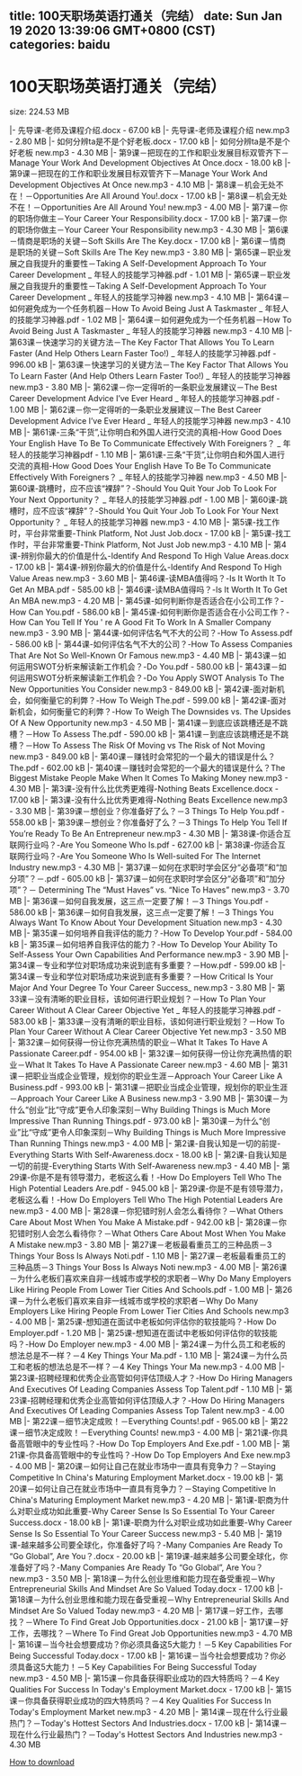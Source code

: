 
title: 100天职场英语打通关（完结）
date: Sun Jan 19 2020 13:39:06 GMT+0800 (CST)    
categories: baidu
---

# 100天职场英语打通关（完结）
size: 224.53 MB
 
 
|- 先导课-老师及课程介绍.docx - 67.00 kB
|- 先导课-老师及课程介绍 new.mp3 - 2.80 MB
|- 如何分辨ta是不是个好老板.docx - 17.00 kB
|- 如何分辨ta是不是个好老板 new.mp3 - 4.30 MB
|- 第9课－把现在的工作和职业发展目标双管齐下－Manage Your Work And Development Objectives At Once.docx - 18.00 kB
|- 第9课－把现在的工作和职业发展目标双管齐下－Manage Your Work And Development Objectives At Once new.mp3 - 4.10 MB
|- 第8课－机会无处不在！－Opportunities Are All Around You!.docx - 17.00 kB
|- 第8课－机会无处不在！－Opportunities Are All Around You! new.mp3 - 4.00 MB
|- 第7课－你的职场你做主－Your Career Your Responsibility.docx - 17.00 kB
|- 第7课－你的职场你做主－Your Career Your Responsibility new.mp3 - 4.30 MB
|- 第6课－情商是职场的关键－Soft Skills Are The Key.docx - 17.00 kB
|- 第6课－情商是职场的关键－Soft Skills Are The Key new.mp3 - 3.80 MB
|- 第65课－职业发展之自我提升的重要性－Taking A Self-Development Approach To Your Career Development _ 年轻人的技能学习神器.pdf - 1.01 MB
|- 第65课－职业发展之自我提升的重要性－Taking A Self-Development Approach To Your Career Development _ 年轻人的技能学习神器 new.mp3 - 4.10 MB
|- 第64课－如何避免成为一个任务机器－How To Avoid Being Just A Taskmaster _ 年轻人的技能学习神器.pdf - 1.02 MB
|- 第64课－如何避免成为一个任务机器－How To Avoid Being Just A Taskmaster _ 年轻人的技能学习神器 new.mp3 - 4.10 MB
|- 第63课－快速学习的关键方法－The Key Factor That Allows You To Learn Faster (And Help Others Learn Faster Too!) _ 年轻人的技能学习神器.pdf - 996.00 kB
|- 第63课－快速学习的关键方法－The Key Factor That Allows You To Learn Faster (And Help Others Learn Faster Too!) _ 年轻人的技能学习神器 new.mp3 - 3.80 MB
|- 第62课－你一定得听的一条职业发展建议－The Best Career Development Advice I’ve Ever Heard _ 年轻人的技能学习神器.pdf - 1.00 MB
|- 第62课－你一定得听的一条职业发展建议－The Best Career Development Advice I’ve Ever Heard _ 年轻人的技能学习神器 new.mp3 - 4.10 MB
|- 第61课-三条“干货”,让你明白和外国人进行交流的真相-How Good Does Your English Have To Be To Communicate Effectively With Foreigners？ _ 年轻人的技能学习神器pdf - 1.10 MB
|- 第61课-三条“干货”,让你明白和外国人进行交流的真相-How Good Does Your English Have To Be To Communicate Effectively With Foreigners？ _ 年轻人的技能学习神器 new.mp3 - 4.50 MB
|- 第60课-跳槽时，应不应该“裸辞”？-Should You Quit Your Job To Look For Your Next Opportunity？ _ 年轻人的技能学习神器.pdf - 1.00 MB
|- 第60课-跳槽时，应不应该“裸辞”？-Should You Quit Your Job To Look For Your Next Opportunity？ _ 年轻人的技能学习神器 new.mp3 - 4.10 MB
|- 第5课-找工作时，平台非常重要-Think Platform, Not Just Job.docx - 17.00 kB
|- 第5课-找工作时，平台非常重要-Think Platform, Not Just Job new.mp3 - 4.10 MB
|- 第4课-辨别你最大的价值是什么-Identify And Respond To High Value Areas.docx - 17.00 kB
|- 第4课-辨别你最大的价值是什么-Identify And Respond To High Value Areas new.mp3 - 3.60 MB
|- 第46课-读MBA值得吗？-Is It Worth It To Get An MBA.pdf - 585.00 kB
|- 第46课-读MBA值得吗？-Is It Worth It To Get An MBA new.mp3 - 4.20 MB
|- 第45课-如何判断你是否适合在小公司工作？-How Can You.pdf - 586.00 kB
|- 第45课-如何判断你是否适合在小公司工作？-How Can You Tell If You ' re A Good Fit To Work In A Smaller Company new.mp3 - 3.90 MB
|- 第44课-如何评估名气不大的公司？-How To Assess.pdf - 586.00 kB
|- 第44课-如何评估名气不大的公司？-How To Assess Companies That Are Not So Well-Known Or Famous new.mp3 - 4.40 MB
|- 第43课－如何运用SWOT分析来解读新工作机会？-Do You.pdf - 580.00 kB
|- 第43课－如何运用SWOT分析来解读新工作机会？-Do You Apply SWOT Analysis To The New Opportunities You Consider new.mp3 - 849.00 kB
|- 第42课-面对新机会，如何衡量它的利弊？-How To Weigh The.pdf - 599.00 kB
|- 第42课-面对新机会，如何衡量它的利弊？-How To Weigh The Downsides vs. The Upsides Of A New Opportunity new.mp3 - 4.50 MB
|- 第41课－到底应该跳槽还是不跳槽？－How To Assess The.pdf - 590.00 kB
|- 第41课－到底应该跳槽还是不跳槽？－How To Assess The Risk Of Moving vs The Risk of Not Moving new.mp3 - 849.00 kB
|- 第40课－赚钱时会常犯的一个最大的错误是什么？The.pdf - 602.00 kB
|- 第40课－赚钱时会常犯的一个最大的错误是什么？The Biggest Mistake People Make When It Comes To Making Money new.mp3 - 4.30 MB
|- 第3课-没有什么比优秀更难得-Nothing Beats Excellence.docx - 17.00 kB
|- 第3课-没有什么比优秀更难得-Nothing Beats Excellence new.mp3 - 3.30 MB
|- 第39课－想创业？你准备好了么？－3 Things To Help You.pdf - 558.00 kB
|- 第39课－想创业？你准备好了么？－3 Things To Help You Tell If You’re Ready To Be An Entrepreneur new.mp3 - 4.30 MB
|- 第38课-你适合互联网行业吗？-Are You Someone Who Is.pdf - 627.00 kB
|- 第38课-你适合互联网行业吗？-Are You Someone Who Is Well-suited For The Internet Industry new.mp3 - 4.30 MB
|- 第37课－如何在求职时学会区分“必备项”和“加分项”？－.pdf - 605.00 kB
|- 第37课－如何在求职时学会区分“必备项”和“加分项”？－ Determining The “Must Haves” vs. “Nice To Haves” new.mp3 - 3.70 MB
|- 第36课－如何自我发展，这三点一定要了解！－3 Things You.pdf - 586.00 kB
|- 第36课－如何自我发展，这三点一定要了解！－3 Things You Always Want To Know About Your Development Situation new.mp3 - 4.30 MB
|- 第35课－如何培养自我评估的能力？-How To Develop Your.pdf - 584.00 kB
|- 第35课－如何培养自我评估的能力？-How To Develop Your Ability To Self-Assess Your Own Capabilities And Performance new.mp3 - 3.90 MB
|- 第34课－专业和学位对职场成功来说到底有多重要？－How.pdf - 599.00 kB
|- 第34课－专业和学位对职场成功来说到底有多重要？－How Critical Is Your Major And Your Degree To Your Career Success_ new.mp3 - 3.80 MB
|- 第33课－没有清晰的职业目标，该如何进行职业规划？－How To Plan Your Career Without A Clear Career Objective Yet _ 年轻人的技能学习神器.pdf - 583.00 kB
|- 第33课－没有清晰的职业目标，该如何进行职业规划？－How To Plan Your Career Without A Clear Career Objective Yet new.mp3 - 3.50 MB
|- 第32课－如何获得一份让你充满热情的职业－What It Takes To Have A Passionate Career.pdf - 954.00 kB
|- 第32课－如何获得一份让你充满热情的职业－What It Takes To Have A Passionate Career new.mp3 - 4.60 MB
|- 第31课－把职业当成企业管理，规划你的职业生涯－Approach Your Career Like A Business.pdf - 993.00 kB
|- 第31课－把职业当成企业管理，规划你的职业生涯－Approach Your Career Like A Business new.mp3 - 3.90 MB
|- 第30课－为什么“创业”比“守成”更令人印象深刻－Why Building Things is Much More Impressive Than Running Things.pdf - 973.00 kB
|- 第30课－为什么“创业”比“守成”更令人印象深刻－Why Building Things is Much More Impressive Than Running Things new.mp3 - 4.00 MB
|- 第2课-自我认知是一切的前提-Everything Starts With Self-Awareness.docx - 18.00 kB
|- 第2课-自我认知是一切的前提-Everything Starts With Self-Awareness new.mp3 - 4.40 MB
|- 第29课-你是不是有领导潜力，老板这么看！-How Do Employers Tell Who The High Potential Leaders Are.pdf - 945.00 kB
|- 第29课-你是不是有领导潜力，老板这么看！-How Do Employers Tell Who The High Potential Leaders Are new.mp3 - 4.00 MB
|- 第28课－你犯错时别人会怎么看待你？－What Others Care About Most When You Make A Mistake.pdf - 942.00 kB
|- 第28课－你犯错时别人会怎么看待你？－What Others Care About Most When You Make A Mistake new.mp3 - 3.80 MB
|- 第27课－老板最看重员工的三种品质－3 Things Your Boss Is Always Noti.pdf - 1.10 MB
|- 第27课－老板最看重员工的三种品质－3 Things Your Boss Is Always Noti new.mp3 - 4.00 MB
|- 第26课－为什么老板们喜欢来自非一线城市或学校的求职者－Why Do Many Employers Like Hiring People From Lower Tier Cities And Schools.pdf - 1.00 MB
|- 第26课－为什么老板们喜欢来自非一线城市或学校的求职者－Why Do Many Employers Like Hiring People From Lower Tier Cities And Schools new.mp3 - 4.00 MB
|- 第25课-想知道在面试中老板如何评估你的软技能吗？-How Do Employer.pdf - 1.20 MB
|- 第25课-想知道在面试中老板如何评估你的软技能吗？-How Do Employer new.mp3 - 4.00 MB
|- 第24课－为什么员工和老板的想法总是不一样？－4 Key Things Your Ma.pdf - 1.10 MB
|- 第24课－为什么员工和老板的想法总是不一样？－4 Key Things Your Ma new.mp3 - 4.00 MB
|- 第23课-招聘经理和优秀企业高管如何评估顶级人才？-How Do Hiring Managers And Executives Of Leading Companies Assess Top Talent.pdf - 1.10 MB
|- 第23课-招聘经理和优秀企业高管如何评估顶级人才？-How Do Hiring Managers And Executives Of Leading Companies Assess Top Talent new.mp3 - 4.00 MB
|- 第22课－细节决定成败！－Everything Counts!.pdf - 965.00 kB
|- 第22课－细节决定成败！－Everything Counts! new.mp3 - 4.00 MB
|- 第21课-你具备高管眼中的专业性吗？-How Do Top Employers And Exe.pdf - 1.00 MB
|- 第21课-你具备高管眼中的专业性吗？-How Do Top Employers And Exe new.mp3 - 4.00 MB
|- 第20课－如何让自己在就业市场中一直具有竞争力？－Staying Competitive In China's Maturing Employment Market.docx - 19.00 kB
|- 第20课－如何让自己在就业市场中一直具有竞争力？－Staying Competitive In China's Maturing Employment Market new.mp3 - 4.20 MB
|- 第1课-职商为什么对职业成功如此重要-Why Career Sense Is So Essential To Your Career Success.docx - 18.00 kB
|- 第1课-职商为什么对职业成功如此重要-Why Career Sense Is So Essential To Your Career Success new.mp3 - 5.40 MB
|- 第19课-越来越多公司要全球化，你准备好了吗？-Many Companies Are Ready To “Go Global”, Are You？.docx - 20.00 kB
|- 第19课-越来越多公司要全球化，你准备好了吗？-Many Companies Are Ready To “Go Global”, Are You？ new.mp3 - 3.50 MB
|- 第18课－为什么创业思维和能力现在备受重视－Why Entrepreneurial Skills And Mindset Are So Valued Today.docx - 17.00 kB
|- 第18课－为什么创业思维和能力现在备受重视－Why Entrepreneurial Skills And Mindset Are So Valued Today new.mp3 - 4.20 MB
|- 第17课－好工作，去哪找？－Where To Find Great Job Opportunities.docx - 21.00 kB
|- 第17课－好工作，去哪找？－Where To Find Great Job Opportunities new.mp3 - 4.70 MB
|- 第16课－当今社会想要成功？你必须具备这5大能力！－5 Key Capabilities For Being Successful Today.docx - 17.00 kB
|- 第16课－当今社会想要成功？你必须具备这5大能力！－5 Key Capabilities For Being Successful Today new.mp3 - 4.50 MB
|- 第15课－你具备获得职业成功的四大特质吗？－4 Key Qualities For Success In Today's Employment Market.docx - 17.00 kB
|- 第15课－你具备获得职业成功的四大特质吗？－4 Key Qualities For Success In Today's Employment Market new.mp3 - 4.20 MB
|- 第14课－现在什么行业最热门？－Today's Hottest Sectors And Industries.docx - 17.00 kB
|- 第14课－现在什么行业最热门？－Today's Hottest Sectors And Industries new.mp3 - 4.30 MB

[How to download](https://bpcam.bemobtrk.com/go/2ceec3aa-1ca2-46d6-b9ff-aaa5c184517c?jno=292)